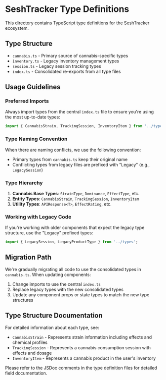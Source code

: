 # SeshTracker Type Definitions

This directory contains TypeScript type definitions for the SeshTracker ecosystem.

## Type Structure

- `cannabis.ts` - Primary source of cannabis-specific types
- `inventory.ts` - Legacy inventory management types
- `session.ts` - Legacy session tracking types
- `index.ts` - Consolidated re-exports from all type files

## Usage Guidelines

### Preferred Imports

Always import types from the central `index.ts` file to ensure you're using the most up-to-date types:

```typescript
import { CannabisStrain, TrackingSession, InventoryItem } from '../types';
```

### Type Naming Convention

When there are naming conflicts, we use the following convention:

- Primary types from `cannabis.ts` keep their original name
- Conflicting types from legacy files are prefixed with "Legacy" (e.g., `LegacySession`)

### Type Hierarchy

1. **Cannabis Base Types**: `StrainType`, `Dominance`, `EffectType`, etc.
2. **Entity Types**: `CannabisStrain`, `TrackingSession`, `InventoryItem` 
3. **Utility Types**: `APIResponse<T>`, `EffectRating`, etc.

### Working with Legacy Code

If you're working with older components that expect the legacy type structure, use the "Legacy" prefixed types:

```typescript
import { LegacySession, LegacyProductType } from '../types';
```

## Migration Path

We're gradually migrating all code to use the consolidated types in `cannabis.ts`. When updating components:

1. Change imports to use the central `index.ts`
2. Replace legacy types with the new consolidated types
3. Update any component props or state types to match the new type structures

## Type Structure Documentation

For detailed information about each type, see:

- `CannabisStrain` - Represents strain information including effects and chemical profiles
- `TrackingSession` - Represents a cannabis consumption session with effects and dosage
- `InventoryItem` - Represents a cannabis product in the user's inventory

Please refer to the JSDoc comments in the type definition files for detailed field documentation.
